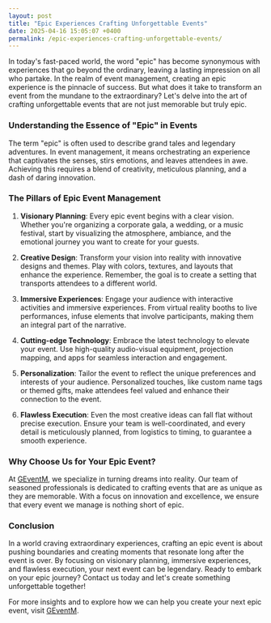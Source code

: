 ```yaml
---
layout: post
title: "Epic Experiences Crafting Unforgettable Events"
date: 2025-04-16 15:05:07 +0400
permalink: /epic-experiences-crafting-unforgettable-events/
---
```



In today's fast-paced world, the word "epic" has become synonymous with experiences that go beyond the ordinary, leaving a lasting impression on all who partake. In the realm of event management, creating an epic experience is the pinnacle of success. But what does it take to transform an event from the mundane to the extraordinary? Let's delve into the art of crafting unforgettable events that are not just memorable but truly epic.

### Understanding the Essence of "Epic" in Events

The term "epic" is often used to describe grand tales and legendary adventures. In event management, it means orchestrating an experience that captivates the senses, stirs emotions, and leaves attendees in awe. Achieving this requires a blend of creativity, meticulous planning, and a dash of daring innovation.

### The Pillars of Epic Event Management

1. **Visionary Planning**: Every epic event begins with a clear vision. Whether you're organizing a corporate gala, a wedding, or a music festival, start by visualizing the atmosphere, ambiance, and the emotional journey you want to create for your guests.

2. **Creative Design**: Transform your vision into reality with innovative designs and themes. Play with colors, textures, and layouts that enhance the experience. Remember, the goal is to create a setting that transports attendees to a different world.

3. **Immersive Experiences**: Engage your audience with interactive activities and immersive experiences. From virtual reality booths to live performances, infuse elements that involve participants, making them an integral part of the narrative.

4. **Cutting-edge Technology**: Embrace the latest technology to elevate your event. Use high-quality audio-visual equipment, projection mapping, and apps for seamless interaction and engagement.

5. **Personalization**: Tailor the event to reflect the unique preferences and interests of your audience. Personalized touches, like custom name tags or themed gifts, make attendees feel valued and enhance their connection to the event.

6. **Flawless Execution**: Even the most creative ideas can fall flat without precise execution. Ensure your team is well-coordinated, and every detail is meticulously planned, from logistics to timing, to guarantee a smooth experience.

### Why Choose Us for Your Epic Event?

At [GEventM](https://geventm.com/), we specialize in turning dreams into reality. Our team of seasoned professionals is dedicated to crafting events that are as unique as they are memorable. With a focus on innovation and excellence, we ensure that every event we manage is nothing short of epic.

### Conclusion

In a world craving extraordinary experiences, crafting an epic event is about pushing boundaries and creating moments that resonate long after the event is over. By focusing on visionary planning, immersive experiences, and flawless execution, your next event can be legendary. Ready to embark on your epic journey? Contact us today and let's create something unforgettable together!

For more insights and to explore how we can help you create your next epic event, visit [GEventM](https://geventm.com/).